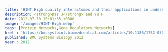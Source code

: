 ```yaml
---
title: 'HINT:High quality interactomes and their applications in understanding human disease'
description: <strong>Das J</strong> and Yu H
date: 2012-07-30 15:01:35 +0300
image: '/images/HINT-High.webp'
tags: [Protein_Networks,Gene_Regulatory_Networks]
href : 'https://bmcsystbiol.biomedcentral.com/articles/10.1186/1752-0509-6-92'
published: BMC Systems Biology 2012
year : 2012
---
```


